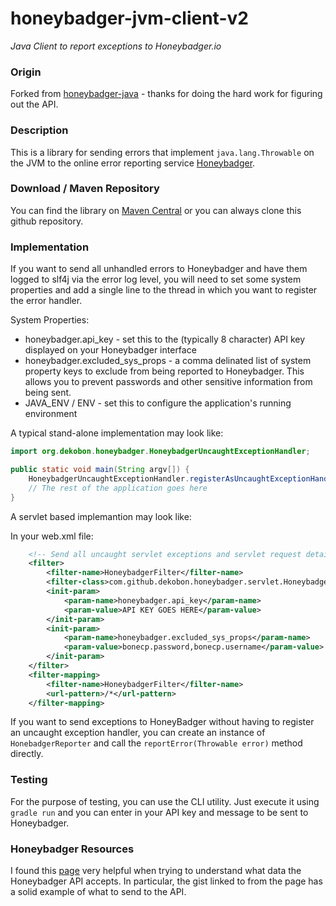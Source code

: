 honeybadger-jvm-client-v2
================

*Java Client to report exceptions to Honeybadger.io*

### Origin
Forked from <a href="https://github.com/styleseek/honeybadger-java">honeybadger-java</a> - 
thanks for doing the hard work for figuring out the API.

### Description
This is a library for sending errors that implement ```java.lang.Throwable``` on the JVM to the online error reporting service <a href="https://www.honeybadger.io/">Honeybadger</a>.

### Download / Maven Repository
You can find the library on <a href="http://search.maven.org/#browse%7C-1627719036">Maven Central</a> or you can always clone this github repository.

### Implementation
If you want to send all unhandled errors to Honeybadger and have them logged to slf4j via 
the error log level, you will need to set some system properties and add a single line 
to the thread in which you want to register the error handler.

System Properties:
 - honeybadger.api_key - set this to the (typically 8 character) API key displayed on your Honeybadger interface
 - honeybadger.excluded_sys_props - a comma delinated list of system property
   keys to exclude from being reported to Honeybadger. This allows you to prevent
   passwords and other sensitive information from being sent.
 - JAVA_ENV / ENV - set this to configure the application's running environment

A typical stand-alone implementation may look like:

```java
import org.dekobon.honeybadger.HoneybadgerUncaughtExceptionHandler;

public static void main(String argv[]) {
    HoneybadgerUncaughtExceptionHandler.registerAsUncaughtExceptionHandler();
    // The rest of the application goes here
}
```

A servlet based implemantion may look like:

In your web.xml file:
```xml
    <!-- Send all uncaught servlet exceptions and servlet request details to Honeybadger -->
    <filter>
        <filter-name>HoneybadgerFilter</filter-name>
        <filter-class>com.github.dekobon.honeybadger.servlet.HoneybadgerFilter</filter-class>
        <init-param>
            <param-name>honeybadger.api_key</param-name>
            <param-value>API KEY GOES HERE</param-value>
        </init-param>
        <init-param>
            <param-name>honeybadger.excluded_sys_props</param-name>
            <param-value>bonecp.password,bonecp.username</param-value>
        </init-param>
    </filter>
    <filter-mapping>
        <filter-name>HoneybadgerFilter</filter-name>
        <url-pattern>/*</url-pattern>
    </filter-mapping>
```

If you want to send exceptions to HoneyBadger without having to register an uncaught 
exception handler, you can create an instance of ```HonebadgerReporter``` and call 
the ```reportError(Throwable error)``` method directly.

### Testing
For the purpose of testing, you can use the CLI utility. Just execute it using
```gradle run``` and you can enter in your API key and message to be sent to
Honeybadger.

### Honeybadger Resources
I found this <a href="https://www.honeybadger.io/pages/collector">page</a> very helpful when trying to understand what data the Honeybadger API accepts. In particular, the gist linked to from the page has a solid example of what to send to the API.
